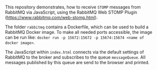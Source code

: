 This repository demonstrates, how to receive `STOMP` messages from RabbitMQ via JavaScript, using the RabbitMQ Web STOMP Plugin (https://www.rabbitmq.com/web-stomp.html).

The folder `rabbitmq` contains a Dockerfile, which can be used to build a RabbitMQ Docker image. To make all needed ports accessible, the image can be run like: `docker run -p 15672:15672 -p 15674:15674 <name of docker image>`.

The JavaScript within `index.html` connects via the default settings of RabbitMQ to the broker and subscribes to the queue `messageQueue`. All messages published by this queue are send to the browser and printed.
